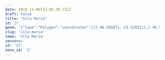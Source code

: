```yaml
---
date: 2018-11-06T13:05:30.731Z
draft: false
title: "Vila Maria"
id: 27
geom: '{"type":"Polygon","coordinates":[[[-46.585071,-23.528321],[-46.58378,-23.527952],[-46.581142,-23.527353],[-46.578905,-23.526739],[-46.576481,-23.526223],[-46.575385,-23.52616],[-46.572202,-23.526447],[-46.570206,-23.526165],[-46.569104,-23.525807],[-46.566064,-23.524156],[-46.565279,-23.523817],[-46.564377,-23.523572],[-46.563422,-23.523392],[-46.561212,-23.523495],[-46.55996,-23.523479],[-46.559311,-23.523392],[-46.558706,-23.523224],[-46.557144,-23.522279],[-46.556309,-23.521325],[-46.556015,-23.520798],[-46.555762,-23.520147],[-46.555684,-23.518828],[-46.556497,-23.515048],[-46.556473,-23.513774],[-46.556392,-23.512934],[-46.556116,-23.511692],[-46.555496,-23.510025],[-46.555871,-23.509798],[-46.556245,-23.509378],[-46.55753,-23.508389],[-46.558428,-23.507803],[-46.559121,-23.507118],[-46.559531,-23.505838],[-46.55935,-23.504891],[-46.559345,-23.504511],[-46.55944,-23.504229],[-46.56081,-23.502074],[-46.561601,-23.500704],[-46.562095,-23.500108],[-46.562172,-23.49992],[-46.562167,-23.499608],[-46.568139,-23.503857],[-46.568362,-23.503944],[-46.568536,-23.503928],[-46.569153,-23.503686],[-46.569899,-23.503139],[-46.570614,-23.502402],[-46.570615,-23.501463],[-46.571016,-23.501382],[-46.573504,-23.498954],[-46.574304,-23.498098],[-46.577157,-23.495537],[-46.577585,-23.495384],[-46.579438,-23.495096],[-46.58142,-23.49501],[-46.583006,-23.494798],[-46.584241,-23.49497],[-46.584798,-23.495174],[-46.587589,-23.497807],[-46.5882,-23.498586],[-46.588595,-23.498897],[-46.589962,-23.499124],[-46.592248,-23.500413],[-46.593229,-23.500033],[-46.593389,-23.500594],[-46.593367,-23.501695],[-46.593534,-23.502261],[-46.593685,-23.502441],[-46.595012,-23.503418],[-46.596007,-23.50404],[-46.596861,-23.506001],[-46.595932,-23.50744],[-46.595744,-23.507858],[-46.595707,-23.508102],[-46.595424,-23.508185],[-46.594952,-23.509461],[-46.594896,-23.510108],[-46.594919,-23.510794],[-46.594978,-23.510758],[-46.595142,-23.510797],[-46.595328,-23.520106],[-46.595439,-23.520458],[-46.59616,-23.521461],[-46.596319,-23.52212],[-46.596067,-23.523664],[-46.59536,-23.524935],[-46.595319,-23.525263],[-46.5955,-23.525569],[-46.595633,-23.525647],[-46.595916,-23.526143],[-46.597078,-23.527622],[-46.595391,-23.528886],[-46.59468,-23.529309],[-46.592561,-23.529854],[-46.59191,-23.529892],[-46.591008,-23.529844],[-46.587886,-23.529091],[-46.585071,-23.528321]]]}'
slug: 'vila-maria'
name: 'Vila Maria'
sensors:
id: '27'
zone_id: '2'
---
```

		